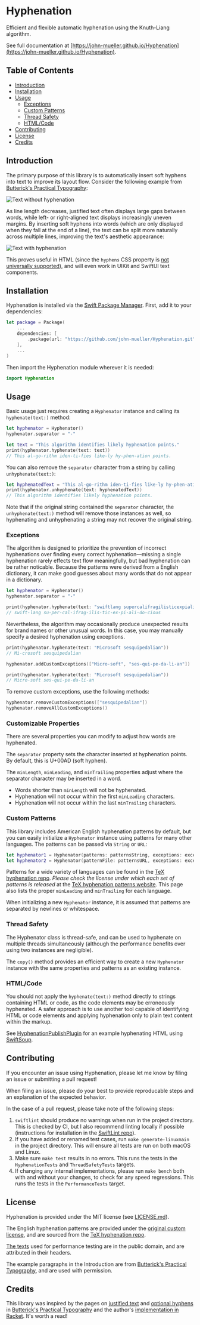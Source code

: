 # Hyphenation

Efficient and flexible automatic hyphenation using the Knuth-Liang algorithm.

See full documentation at [https://john-mueller.github.io/Hyphenation](https://john-mueller.github.io/Hyphenation).

## Table of Contents

- [Introduction](#introduction)
- [Installation](#installation)
- [Usage](#usage)
    - [Exceptions](#exceptions)
    - [Custom Patterns](#custom-patterns)
    - [Thread Safety](#thread-safety)
    - [HTML/Code](#htmlcode)
- [Contributing](#contributing)
- [License](#license)
- [Credits](#credits)

## Introduction

The primary purpose of this library is to automatically insert soft hyphens into text to improve its layout flow. Consider the following example from [Butterick's Practical Typography](https://practicaltypography.com/justified-text.html):

![Text without hyphenation](img/no-hyphenation.png)

As line length decreases, justified text often displays large gaps between words, while left- or right-aligned text displays increasingly uneven margins. By inserting soft hyphens into words (which are only displayed when they fall at the end of a line), the text can be split more naturally across multiple lines, improving the text's aesthetic appearance:

![Text with hyphenation](img/with-hyphenation.png)

This proves useful in HTML (since the `hyphens` CSS property is [not universally supported](https://caniuse.com/#search=hyphen)), and will even work in UIKit and SwiftUI text components.

## Installation

Hyphenation is installed via the [Swift Package Manager](https://swift.org/package-manager/). First, add it to your dependencies:

```swift
let package = Package(
    ...
    dependencies: [
        .package(url: "https://github.com/john-mueller/Hyphenation.git", from: "0.1.0")
    ],
    ...
)
```

Then import the Hyphenation module wherever it is needed:

```swift
import Hyphenation
```

## Usage

Basic usage just requires creating a `Hyphenator` instance and calling its `hyphenate(text:)` method:

```swift
let hyphenator = Hyphenator()
hyphenator.separator = "-"

let text = "This algorithm identifies likely hyphenation points."
print(hyphenator.hyphenate(text: text))
// This al-go-rithm iden-ti-fies like-ly hy-phen-ation points.
```

You can also remove the `separator` character from a string by calling `unhyphenate(text:)`:

```swift
let hyphenatedText = "This al-go-rithm iden-ti-fies like-ly hy-phen-ation points."
print(hyphenator.unhyphenate(text: hyphenatedText))
// This algorithm identifies likely hyphenation points.
```

Note that if the original string contained the `separator` character, the `unhyphenate(text:)` method will remove those instances as well, so hyphenating and unhyphenating a string may not recover the original string.

### Exceptions

The algorithm is designed to prioritize the prevention of incorrect hyphenations over finding every correct hyphenation—missing a single hyphenation rarely effects text flow meaningfully, but bad hyphenation can be rather noticable. Because the patterns were derived from a English dictionary, it can make good guesses about many words that do not appear in a dictionary.

```swift
let hyphenator = Hyphenator()
hyphenator.separator = "-"

print(hyphenator.hyphenate(text: "swiftlang supercalifragilisticexpialidocious"))
// swift-lang su-per-cal-ifrag-ilis-tic-ex-pi-ali-do-cious
```

Nevertheless, the algorithm may occasionally produce unexpected results for brand names or other unusual words. In this case, you may manually specify a desired hyphenation using exceptions.

```swift
print(hyphenator.hyphenate(text: "Microsoft sesquipedalian"))
// Mi-crosoft sesquipedalian

hyphenator.addCustomExceptions(["Micro-soft", "ses-qui-pe-da-li-an"])

print(hyphenator.hyphenate(text: "Microsoft sesquipedalian"))
// Micro-soft ses-qui-pe-da-li-an
```

To remove custom exceptions, use the following methods:

```swift
hyphenator.removeCustomExceptions(["sesquipedalian"])
hyphenator.removeAllCustomExceptions()
```

### Customizable Properties

There are several properties you can modify to adjust how words are hyphenated.

The `separator` property sets the character inserted at hyphenation points. By default, this is U+00AD (soft hyphen). 

The `minLength`, `minLeading`, and `minTrailing` properties adjust where the separator character may be inserted in a word.

- Words shorter than `minLength` will not be hyphenated.
- Hyphenation will not occur within the first `minLeading` characters.
- Hyphenation will not occur within the last `minTrailing` characters.

### Custom Patterns

This library includes American English hyphenation patterns by default, but you can easily initialize a `Hyphenator` instance using patterns for many other languages. The patterns can be passed via `String` or `URL`:

```swift
let hyphenator1 = Hyphenator(patterns: patternsString, exceptions: exceptionsString)
let hyphenator2 = Hyphenator(patternFile: patternsURL, exceptions: exceptionsURL)
```

Patterns for a wide variety of languages can be found in the [TeX hyphenation repo](https://github.com/hyphenation/tex-hyphen/tree/master/hyph-utf8/tex/generic/hyph-utf8/patterns/txt). *Please check the license under which each set of patterns is released* at the [TeX hyphenation patterns website](http://www.hyphenation.org/tex#languages). This page also lists the proper `minLeading` and `minTrailing` for each language.

When initializing a new `Hyphenator` instance, it is assumed that patterns are separated by newlines or whitespace.

### Thread Safety

The Hyphenator class is thread-safe, and can be used to hyphenate on multiple threads simultaneously (although the performance benefits over using two instances are negligible).

The `copy()` method provides an efficient way to create a new `Hyphenator` instance with the same properties and patterns as an existing instance.

### HTML/Code

You should not apply the `hyphenate(text:)` method directly to strings containing HTML or code, as the code elements may be erroneously hyphenated. A safer approach is to use another tool capable of identifying HTML or code elements and applying hyphenation only to plain text content within the markup.

See [HyphenationPublishPlugin](https://github.com/john-mueller/HyphenationPublishPlugin) for an example hyphenating HTML using [SwiftSoup](https://github.com/scinfu/SwiftSoup).

## Contributing

If you encounter an issue using Hyphenation, please let me know by filing an issue or submitting a pull request!

When filing an issue, please do your best to provide reproducable steps and an explanation of the expected behavior.

In the case of a pull request, please take note of the following steps:

1. `swiftlint` should produce no warnings when run in the project directory. This is checked by CI, but I also recommend linting locally if possible (instructions for installation in the [SwiftLint repo](https://github.com/realm/SwiftLint#installation)).
2. If you have added or renamed test cases, run `make generate-linuxmain` in the project directory. This will ensure all tests are run on both macOS and Linux.
3. Make sure `make test` results in no errors. This runs the tests in the `HyphenationTests` and `ThreadSafetyTests` targets.
4. If changing any internal implementations, please run `make bench` both with and without your changes, to check for any speed regressions. This runs the tests in the `PerformanceTests` target.

## License

Hyphenation is provided under the MIT license (see [LICENSE.md](LICENSE.md)).

The English hyphenation patterns are provided under the [original custom license](https://github.com/hyphenation/tex-hyphen/blob/master/hyph-utf8/tex/generic/hyph-utf8/patterns/tex/hyph-en-us.tex), and are sourced from the [TeX hyphenation repo](https://github.com/hyphenation/tex-hyphen/tree/master/hyph-utf8/tex/generic/hyph-utf8/patterns/txt).

[The texts](Tests/PerformanceTests/TestHelpers/) used for performance testing are in the public domain, and are attributed in their headers.

The example paragraphs in the Introduction are from [Butterick's Practical Typography](https://practicaltypography.com), and are used with permission.

## Credits

This library was inspired by the pages on [justified text](https://practicaltypography.com/justified-text.html) and [optional hyphens](https://practicaltypography.com/optional-hyphens.html) in [Butterick's Practical Typography](https://practicaltypography.com) and the author's [implementation in Racket](https://github.com/mbutterick/hyphenate). It's worth a read!
